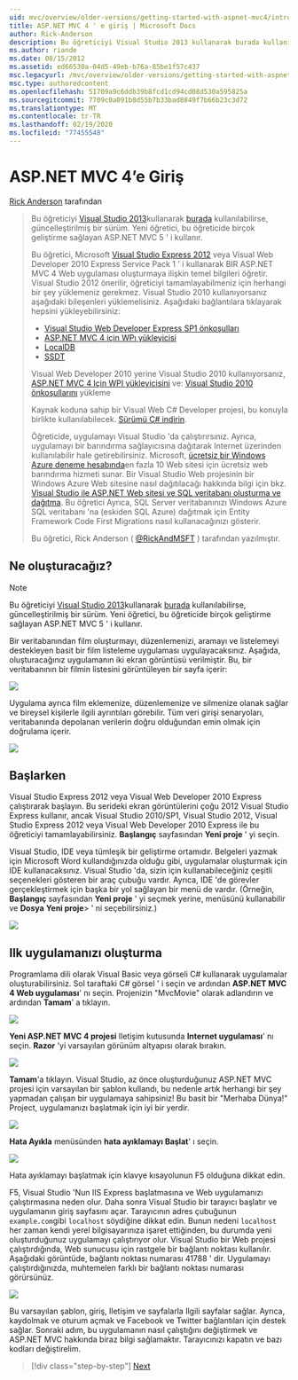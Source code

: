 ```yaml
---
uid: mvc/overview/older-versions/getting-started-with-aspnet-mvc4/intro-to-aspnet-mvc-4
title: ASP.NET MVC 4 ' e giriş | Microsoft Docs
author: Rick-Anderson
description: Bu öğreticiyi Visual Studio 2013 kullanarak burada kullanılabilirse, güncelleştirilmiş bir sürüm. Yeni öğretici, t üzerinde birçok geliştirme sağlayan ASP.NET MVC 5 ' i kullanır...
ms.author: riande
ms.date: 08/15/2012
ms.assetid: ed66530a-04d5-49eb-b76a-85be1f57c437
msc.legacyurl: /mvc/overview/older-versions/getting-started-with-aspnet-mvc4/intro-to-aspnet-mvc-4
msc.type: authoredcontent
ms.openlocfilehash: 51709a9c6ddb39b8fcd1cd94cd08d530a595825a
ms.sourcegitcommit: 7709c0a091b8d55b7b33bad8849f7b66b23c3d72
ms.translationtype: MT
ms.contentlocale: tr-TR
ms.lasthandoff: 02/19/2020
ms.locfileid: "77455548"
---
```

# <a name="intro-to-aspnet-mvc-4"></a>ASP.NET MVC 4’e Giriş

[Rick Anderson](https://twitter.com/RickAndMSFT) tarafından

> Bu öğreticiyi [Visual Studio 2013](https://my.visualstudio.com/Downloads?q=visual%20studio%202013)kullanarak [burada](../../getting-started/introduction/getting-started.md) kullanılabilirse, güncelleştirilmiş bir sürüm. Yeni öğretici, bu öğreticide birçok geliştirme sağlayan ASP.NET MVC 5 ' i kullanır.
>
> Bu öğretici, Microsoft [Visual Studio Express 2012](https://www.microsoft.com/visualstudio/11/products/express) veya Visual Web Developer 2010 Express Service Pack 1 ' i kullanarak BIR ASP.NET MVC 4 Web uygulaması oluşturmaya ilişkin temel bilgileri öğretir. Visual Studio 2012 önerilir, öğreticiyi tamamlayabilmeniz için herhangi bir şey yüklemeniz gerekmez. Visual Studio 2010 kullanıyorsanız aşağıdaki bileşenleri yüklemelisiniz. Aşağıdaki bağlantılara tıklayarak hepsini yükleyebilirsiniz:
>
> - [Visual Studio Web Developer Express SP1 önkoşulları](https://www.microsoft.com/web/gallery/install.aspx?appid=VWD2010SP1Pack)
> - [ASP.NET MVC 4 için WPı yükleyicisi](https://go.microsoft.com/fwlink/?LinkId=243392)
> - [LocalDB](https://www.microsoft.com/web/gallery/install.aspx?appid=SQLLocalDBOnly_11_0)
> - [SSDT](https://blogs.msdn.com/b/rickandy/archive/2012/08/02/installing-and-using-sql-server-data-tools-ssdt-on-visual-studio-2010-and-vwd.aspx)
>
> Visual Web Developer 2010 yerine Visual Studio 2010 kullanıyorsanız, [ASP.NET MVC 4 Için WPI yükleyicisini](https://go.microsoft.com/fwlink/?LinkId=243392) ve: [Visual Studio 2010 önkoşullarını](https://www.microsoft.com/web/gallery/install.aspx?appsxml=&amp;appid=VS2010SP1Pack) yükleme
>
> Kaynak koduna sahip bir Visual Web C# Developer projesi, bu konuyla birlikte kullanılabilecek. [Sürümü C# indirin](https://code.msdn.microsoft.com/Intro-to-ASPNET-MVC-4-61d0219d/file/114480/1/MvcMovie.zip).
>
> Öğreticide, uygulamayı Visual Studio 'da çalıştırırsınız. Ayrıca, uygulamayı bir barındırma sağlayıcısına dağıtarak Internet üzerinden kullanılabilir hale getirebilirsiniz. Microsoft, [ücretsiz bir Windows Azure deneme hesabında](https://www.windowsazure.com/pricing/free-trial/?WT.mc_id=A443DD604)en fazla 10 Web sitesi için ücretsiz web barındırma hizmeti sunar. Bir Visual Studio Web projesinin bir Windows Azure Web sitesine nasıl dağıtılacağı hakkında bilgi için bkz. [Visual Studio ile ASP.NET Web sitesi ve SQL veritabanı oluşturma ve dağıtma](https://docs.microsoft.com/dotnet/azure/). Bu öğretici Ayrıca, SQL Server veritabanınızı Windows Azure SQL veritabanı 'na (eskiden SQL Azure) dağıtmak için Entity Framework Code First Migrations nasıl kullanacağınızı gösterir.
>
> Bu öğretici, Rick Anderson ( [@RickAndMSFT](https://twitter.com/#!/RickAndMSFT) ) tarafından yazılmıştır.

## <a name="what-youll-build"></a>Ne oluşturacağız?

> [!NOTE]
> Bu öğreticiyi [Visual Studio 2013](https://my.visualstudio.com/Downloads?q=visual%20studio%202013)kullanarak [burada](../../getting-started/introduction/getting-started.md) kullanılabilirse, güncelleştirilmiş bir sürüm. Yeni öğretici, bu öğreticide birçok geliştirme sağlayan ASP.NET MVC 5 ' i kullanır.

Bir veritabanından film oluşturmayı, düzenlemenizi, aramayı ve listelemeyi destekleyen basit bir film listeleme uygulaması uygulayacaksınız. Aşağıda, oluşturacağınız uygulamanın iki ekran görüntüsü verilmiştir. Bu, bir veritabanının bir filmin listesini görüntüleyen bir sayfa içerir:

![](intro-to-aspnet-mvc-4/_static/image1.png)

Uygulama ayrıca film eklemenize, düzenlemenize ve silmenize olanak sağlar ve bireysel kişilerle ilgili ayrıntıları görebilir. Tüm veri girişi senaryoları, veritabanında depolanan verilerin doğru olduğundan emin olmak için doğrulama içerir.

![](intro-to-aspnet-mvc-4/_static/image2.png)

## <a name="getting-started"></a>Başlarken

Visual Studio Express 2012 veya Visual Web Developer 2010 Express çalıştırarak başlayın. Bu serideki ekran görüntülerini çoğu 2012 Visual Studio Express kullanır, ancak Visual Studio 2010/SP1, Visual Studio 2012, Visual Studio Express 2012 veya Visual Web Developer 2010 Express ile bu öğreticiyi tamamlayabilirsiniz. **Başlangıç** sayfasından **Yeni proje** ' yi seçin.

Visual Studio, IDE veya tümleşik bir geliştirme ortamıdır. Belgeleri yazmak için Microsoft Word kullandığınızda olduğu gibi, uygulamalar oluşturmak için IDE kullanacaksınız. Visual Studio 'da, sizin için kullanabileceğiniz çeşitli seçenekleri gösteren bir araç çubuğu vardır. Ayrıca, IDE 'de görevler gerçekleştirmek için başka bir yol sağlayan bir menü de vardır. (Örneğin, **Başlangıç** sayfasından **Yeni proje** ' yi seçmek yerine, menüsünü kullanabilir ve **Dosya** **Yeni proje**&gt; ' ni seçebilirsiniz.)

![](intro-to-aspnet-mvc-4/_static/image3.png)

## <a name="creating-your-first-application"></a>Ilk uygulamanızı oluşturma

Programlama dili olarak Visual Basic veya görseli C# kullanarak uygulamalar oluşturabilirsiniz. Sol taraftaki C# görsel ' i seçin ve ardından **ASP.NET MVC 4 Web uygulaması**' nı seçin. Projenizin &quot;MvcMovie&quot; olarak adlandırın ve ardından **Tamam**' a tıklayın.

![](intro-to-aspnet-mvc-4/_static/image4.png)

**Yeni ASP.NET MVC 4 projesi** Iletişim kutusunda **Internet uygulaması**' nı seçin. **Razor** 'yi varsayılan görünüm altyapısı olarak bırakın.

![](intro-to-aspnet-mvc-4/_static/image5.png)

**Tamam**'a tıklayın. Visual Studio, az önce oluşturduğunuz ASP.NET MVC projesi için varsayılan bir şablon kullandı, bu nedenle artık herhangi bir şey yapmadan çalışan bir uygulamaya sahipsiniz! Bu basit bir &quot;Merhaba Dünya!&quot; Project, uygulamanızı başlatmak için iyi bir yerdir.

![](intro-to-aspnet-mvc-4/_static/image6.png)

**Hata Ayıkla** menüsünden **hata ayıklamayı Başlat**' ı seçin.

![](intro-to-aspnet-mvc-4/_static/image7.png)

Hata ayıklamayı başlatmak için klavye kısayolunun F5 olduğuna dikkat edin.

F5, Visual Studio 'Nun IIS Express başlatmasına ve Web uygulamanızı çalıştırmasına neden olur. Daha sonra Visual Studio bir tarayıcı başlatır ve uygulamanın giriş sayfasını açar. Tarayıcının adres çubuğunun `example.com`gibi `localhost` söydiğine dikkat edin. Bunun nedeni `localhost` her zaman kendi yerel bilgisayarınıza işaret ettiğinden, bu durumda yeni oluşturduğunuz uygulamayı çalıştırıyor olur. Visual Studio bir Web projesi çalıştırdığında, Web sunucusu için rastgele bir bağlantı noktası kullanılır. Aşağıdaki görüntüde, bağlantı noktası numarası 41788 ' dir. Uygulamayı çalıştırdığınızda, muhtemelen farklı bir bağlantı noktası numarası görürsünüz.

![](intro-to-aspnet-mvc-4/_static/image8.png)

Bu varsayılan şablon, giriş, Iletişim ve sayfalarla Ilgili sayfalar sağlar. Ayrıca, kaydolmak ve oturum açmak ve Facebook ve Twitter bağlantıları için destek sağlar. Sonraki adım, bu uygulamanın nasıl çalıştığını değiştirmek ve ASP.NET MVC hakkında biraz bilgi sağlamaktır. Tarayıcınızı kapatın ve bazı kodları değiştirelim.

> [!div class="step-by-step"]
> [Next](adding-a-controller.md)
